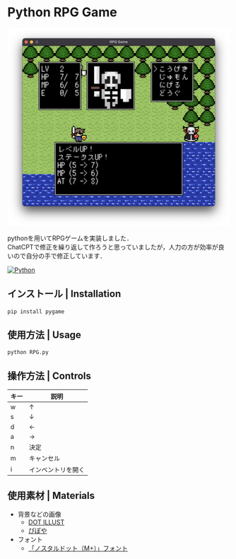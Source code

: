 # Python RPG Game

![](images/hero.png)

pythonを用いてRPGゲームを実装しました．  
ChatCPTで修正を繰り返して作ろうと思っていましたが，人力の方が効率が良いので自分の手で修正しています．

[![Python][Python.js]][Python.link]

## インストール | Installation

```console
pip install pygame
```

## 使用方法 | Usage

```console
python RPG.py

```

## 操作方法 | Controls
| キー | 説明 |
| --- | --- |
| w | ↑ |
| s | ↓ |
| d | ← |
| a | → |
| n | 決定 |
| m | キャンセル |
| i | インベントリを開く |

## 使用素材 | Materials

- 背景などの画像
    - [DOT ILLUST](https://dot-illust.net/)
    - [ぴぽや](https://pipoya.net/)
- フォント
    - [「ノスタルドット（M+）」フォント](https://logotype.jp/nosutaru-dot.html)

<!-- MARKDOWN LINKS & IMAGES -->
[Python.js]: https://img.shields.io/badge/Python-3572A5?style=for-the-badge&logo=Python&logoColor=white
[Python.link]: https://www.python.org/
